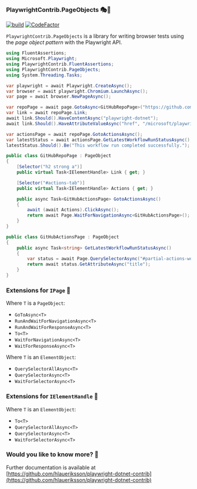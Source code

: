 ### PlaywrightContrib.PageObjects 🎭🧪

[![build](https://github.com/hlaueriksson/playwright-dotnet-contrib/actions/workflows/build.yml/badge.svg)](https://github.com/hlaueriksson/playwright-dotnet-contrib/actions/workflows/build.yml) [![CodeFactor](https://codefactor.io/repository/github/hlaueriksson/playwright-dotnet-contrib/badge)](https://codefactor.io/repository/github/hlaueriksson/playwright-dotnet-contrib)

`PlaywrightContrib.PageObjects` is a library for writing browser tests using the _page object pattern_ with the Playwright API.

```cs
using FluentAssertions;
using Microsoft.Playwright;
using PlaywrightContrib.FluentAssertions;
using PlaywrightContrib.PageObjects;
using System.Threading.Tasks;

var playwright = await Playwright.CreateAsync();
var browser = await playwright.Chromium.LaunchAsync();
var page = await browser.NewPageAsync();

var repoPage = await page.GotoAsync<GitHubRepoPage>("https://github.com/microsoft/playwright-dotnet");
var link = await repoPage.Link;
await link.Should().HaveContentAsync("playwright-dotnet");
await link.Should().HaveAttributeValueAsync("href", "/microsoft/playwright-dotnet");

var actionsPage = await repoPage.GotoActionsAsync();
var latestStatus = await actionsPage.GetLatestWorkflowRunStatusAsync();
latestStatus.Should().Be("This workflow run completed successfully.");

public class GitHubRepoPage : PageObject
{
    [Selector("h2 strong a")]
    public virtual Task<IElementHandle> Link { get; }

    [Selector("#actions-tab")]
    public virtual Task<IElementHandle> Actions { get; }

    public async Task<GitHubActionsPage> GotoActionsAsync()
    {
        await (await Actions).ClickAsync();
        return await Page.WaitForNavigationAsync<GitHubActionsPage>();
    }
}

public class GitHubActionsPage : PageObject
{
    public async Task<string> GetLatestWorkflowRunStatusAsync()
    {
        var status = await Page.QuerySelectorAsync("#partial-actions-workflow-runs .Box-row div[title]");
        return await status.GetAttributeAsync("title");
    }
}
```

### Extensions for `IPage` 📄

Where `T` is a `PageObject`:

* `GoToAsync<T>`
* `RunAndWaitForNavigationAsync<T>`
* `RunAndWaitForResponseAsync<T>`
* `To<T>`
* `WaitForNavigationAsync<T>`
* `WaitForResponseAsync<T>`

Where `T` is an `ElementObject`:

* `QuerySelectorAllAsync<T>`
* `QuerySelectorAsync<T>`
* `WaitForSelectorAsync<T>`

### Extensions for `IElementHandle` 📑

Where `T` is an `ElementObject`:

* `To<T>`
* `QuerySelectorAllAsync<T>`
* `QuerySelectorAsync<T>`
* `WaitForSelectorAsync<T>`

### Would you like to know more? 🤔

Further documentation is available at [https://github.com/hlaueriksson/playwright-dotnet-contrib](https://github.com/hlaueriksson/playwright-dotnet-contrib)
